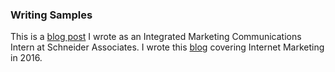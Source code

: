 ### Writing Samples
This is a [blog post](https://www.schneiderpr.com/blog/sa-welcomes-former-intern-heidi-as-account-coordinator/) I wrote as an Integrated Marketing Communications Intern at Schneider Associates.
I wrote this [blog](https://mollyontheinternet2016.tumblr.com/) covering Internet Marketing in 2016.

